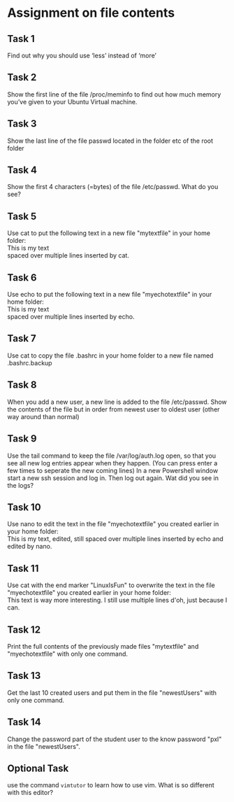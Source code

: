 # Assignment on file contents

## Task 1
Find out why you should use ‘less’ instead of ‘more’

## Task 2
Show the first line of the file /proc/meminfo to find out how much memory you’ve given to your Ubuntu Virtual machine.

## Task 3
Show the last line of the file passwd located in the folder etc of the root folder

## Task 4
Show the first 4 characters (=bytes) of the file /etc/passwd. What do you see? 

## Task 5
Use cat to put the following text in a new file "mytextfile" in your home folder:  
This is my text  
spaced over multiple lines
inserted by cat.

## Task 6
Use echo to put the following text in a new file "myechotextfile" in your home folder:  
This is my text  
spaced over multiple lines
inserted by echo.

## Task 7
Use cat to copy the file .bashrc in your home folder to a new file named .bashrc.backup

## Task 8
When you add a new user, a new line is added to the file /etc/passwd. Show the contents of the file but in order from newest user to oldest user (other way around than normal) 

## Task 9
Use the tail command to keep the file /var/log/auth.log open, so that you see all new log entries appear when they happen. (You can press enter a few times to seperate the new coming lines) In a new Powershell window start a new ssh session and log in. Then log out again. Wat did you see in the logs?

## Task 10
Use nano to edit the text in the file "myechotextfile" you created earlier in your home folder:  
This is my text, edited,
still spaced over multiple lines
inserted by echo and edited by nano.

## Task 11
Use cat with the end marker "LinuxIsFun" to overwrite the text in the file "myechotextfile" you created earlier in your home folder:  
This text is way more interesting.
I still use multiple lines d'oh,
just because I can.

## Task 12
Print the full contents of the previously made files "mytextfile" and "myechotextfile" with only one command.

## Task 13
Get the last 10 created users and put them in the file "newestUsers" with only one command.

## Task 14
Change the password part of the student user to the know password "pxl" in the file "newestUsers".

## Optional Task
use the command `vimtutor` to learn how to use vim. What is so different with this editor? 
